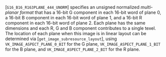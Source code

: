 [`G16_B16_R163PLANE_444_UNORM`] specifies an unsigned
normalized *multi-planar format* that has a 16-bit G component in each
16-bit word of plane 0, a 16-bit B component in each 16-bit word of
plane 1, and a 16-bit R component in each 16-bit word of plane 2.
Each plane has the same dimensions and each R, G and B component
contributes to a single texel.
The location of each plane when this image is in linear layout can be
determined via [`get_image_subresource_layout`], using
`VK_IMAGE_ASPECT_PLANE_0_BIT` for the G plane,
`VK_IMAGE_ASPECT_PLANE_1_BIT` for the B plane, and
`VK_IMAGE_ASPECT_PLANE_2_BIT` for the R plane.